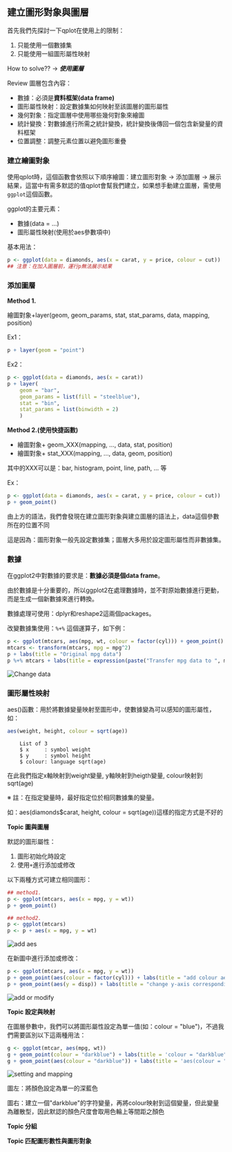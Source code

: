 ## 建立圖形對象與圖層

首先我們先探討一下qplot在使用上的限制：

1. 只能使用一個數據集
2. 只能使用一組圖形屬性映射

How to solve?? → **_使用圖層_**

Review 圖層包含內容：
+ 數據：必須是**資料框架(data frame)**
+ 圖形屬性映射：設定數據集如何映射至該圖層的圖形屬性
+ 幾何對象：指定圖層中使用哪些幾何對象來繪圖
+ 統計變換：對數據進行所需之統計變換，統計變換後傳回一個包含新變量的資料框架
+ 位置調整：調整元素位置以避免圖形重疊

### 建立繪圖對象
使用qplot時，這個函數會依照以下順序繪圖：建立圖形對象 → 添加圖層 → 展示結果，這當中有需多默認的值qplot會幫我們建立，如果想手動建立圖層，需使用``````ggplot``````這個函數。

ggplot的主要元素：
+ 數據(data = ...)
+ 圖形屬性映射(使用於aes參數項中)

基本用法：
```r
p <- ggplot(data = diamonds, aes(x = carat, y = price, colour = cut))
## 注意：在加入圖層前，運行p無法展示結果
```
### 添加圖層

**Method 1.**

繪圖對象+layer(geom, geom_params, stat, stat_params, data, mapping, position)

Ex1：
```r
p + layer(geom = "point")
```

Ex2：
```r
p <- ggplot(data = diamonds, aes(x = carat))
p + layer(
    geom = "bar",
    geom_params = list(fill = "steelblue"),
    stat = "bin",
    stat_params = list(binwidth = 2)
    )
```

**Method 2.(使用快捷函數)**

+ 繪圖對象+ geom_XXX(mapping, ..., data, stat, position)
+ 繪圖對象+ stat_XXX(mapping, ..., data, geom, position)

其中的XXX可以是：bar, histogram, point, line, path, ... 等

Ex：
```r
p <- ggplot(data = diamonds, aes(x = carat, y = price, colour = cut))
p + geom_point()
```
由上方的語法，我們會發現在建立圖形對象與建立圖層的語法上，data這個參數所在的位置不同

這是因為：圖形對象一般先設定數據集；圖層大多用於設定圖形屬性而非數據集。

### 數據
在ggplot2中對數據的要求是：**數據必須是個data frame**。

由於數據是十分重要的，所以ggplot2在處理數據時，並不對原始數據進行更動，而是生成一個新數據來進行轉換。

數據處理可使用：dplyr和reshape2這兩個packages。

改變數據集使用：``````%+%`````` 這個運算子，如下例：

```r
p <- ggplot(mtcars, aes(mpg, wt, colour = factor(cyl))) + geom_point()
mtcars <- transform(mtcars, mpg = mpg^2)
p + labs(title = "Original mpg data")
p %+% mtcars + labs(title = expression(paste("Transfer mpg data to ", mpg^2, sep = "")))
```
![Change data](https://github.com/Carlhank/ggplot2-note/blob/master/ggplot_figure/layer/change%20data.png)

### 圖形屬性映射

aes()函數：用於將數據變量映射至圖形中，使數據變為可以感知的圖形屬性，如：

```r
aes(weight, height, colour = sqrt(age))
```

```
    List of 3
    $ x     : symbol weight
    $ y     : symbol height
    $ colour: language sqrt(age)
```
在此我們指定x軸映射到weight變量, y軸映射到heigth變量, colour映射到sqrt(age)

※ 註：在指定變量時，最好指定位於相同數據集的變量。

如：aes(diamonds$carat, height, colour = sqrt(age))這樣的指定方式是不好的

**Topic 圖與圖層**

默認的圖形屬性：

1. 圖形初始化時設定
2. 使用``````+``````進行添加或修改

以下兩種方式可建立相同圖形：

```r
## method1.
p <- ggplot(mtcars, aes(x = mpg, y = wt))
p + geom_point()

## method2.
p <- ggplot(mtcars)
p <- p + aes(x = mpg, y = wt)
```
![add aes](https://github.com/Carlhank/ggplot2-note/blob/master/ggplot_figure/layer/layer-figure-1.png)

在新圖中進行添加或修改：

```r
p <- ggplot(mtcars, aes(x = mpg, y = wt))
p + geom_point(aes(colour = factor(cyl))) + labs(title = "add colour aes")      ## 添加colour屬性
p + geom_point(aes(y = disp)) + labs(title = "change y-axis corresponding data", y = "disp")        ## 修改數據(注意：在此更換y軸數據後y-label需重新修改，否則y-label仍會與原始圖形相同)
```
![add or modify](https://github.com/Carlhank/ggplot2-note/blob/master/ggplot_figure/layer/layer-figuer-2.png)

**Topic 設定與映射**

在圖層參數中，我們可以將圖形屬性設定為單一值(如：colour = "blue")，不過我們需要區別以下這兩種用法：

```r
g <- ggplot(mtcar, aes(mpg, wt))
g + geom_point(colour = "darkblue") + labs(title = 'colour = "darkblue"')
g + geom_point(aes(colour = "darkblue")) + labs(title = 'aes(colour = "darkblue")')
```
![setting and mapping](https://github.com/Carlhank/ggplot2-note/blob/master/ggplot_figure/layer/setting%20and%20mapping.png)

圖左：將顏色設定為單一的深藍色

圖右：建立一個"darkblue"的字符變量，再將colour映射到這個變量，但此變量為離散型，因此默認的顏色尺度會取用色輪上等間距之顏色

**Topic 分組**

**Topic 匹配圖形數性與圖形對象**

